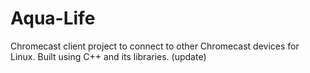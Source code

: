 # Aqua-Life
Chromecast client project to connect to other Chromecast devices for Linux. Built using C++ and its libraries. (update) 
